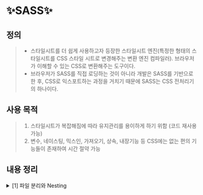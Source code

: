 # ✨SASS✨

## 정의
> - 스타일시트를 더 쉽게 사용하고자 등장한 스타일시트 엔진(특정한 형태의 스타일시트를 CSS 스타일 시트로 변경해주는 변환 엔진 컴파일러). 브라우저가 이해할 수 있는 CSS로 변환해주는 도구이다.
> - 브라우저가 SASS를 직접 로딩하는 것이 아니라 개발은 SASS를 기반으로 한 후, CSS로 익스포트하는 과정을 거치기 때문에 SASS는 CSS 전처리기의 하나이다.

## 사용 목적
> 1. 스타일시트가 복잡해짐에 따라 유지관리를 용이하게 하기 위함 (코드 재사용 가능)
> 2. 변수, 네이스팅, 믹스인, 가져오기, 상속, 내장기능 등 CSS에는 없는 편의 기능들이 존재하여 시간 절약 가능

## 내용 정리

<details>
<summary> [1] 파일 분리와 Nesting</summary>
<div markdown="1">
<br/>
📌 파일 분리  
<br/><br/>
<img src="https://user-images.githubusercontent.com/58348662/147869832-7f0b5331-3927-4887-bbac-782e16dab4e1.png" width="500">
  
> (1) 프레임 별 scss 파일 - `언더바(_)` 사용  
  : `언더바(_)`를 붙이지 않으면 분할 된 파일들도 모두 컴파일되면서 `.css` 파일이 나눠서 저장되기 때문에 `.scss` 파일 이름 앞에 '_'를 붙여 저장한다. 이렇게 하면 Sass에게 이 파일이 main 파일의 일부분임을 알려줘서 해당 파일은 `.css` 파일로 컴파일하지 않고 내부에서 `@import` 형태로 작동하게 된다.  
  
> (2) 메인 scss 파일  
  : 분할된 `.scss` 파일을 import 하는 용도로 사용되며, 컴파일 시 `.css` 파일이 자동으로 생성된다.


📌 Nesting
  > 기존 CSS는 부모에게 상속된 자식 요소에 스타일을 적용할 때 매번 최상위 선택자를 반복 선언해야 된다는 문제가 있지만, 중첩을 사용하면 최상위 선택자를 한 번만 선언하여도 되기에 코드의 반복을 줄일 수 있다.
  ```css
  /* CSS */
  info-list div {
    display: flex;
    font-size: 14px;
    color: #4f4f4f;
  }
  info-list div dt {
    font-weight: 700;
    margin-right: 7px;
  }
  ```
  ```scss
  /* SCSS */
  info-list {
    div {
      display: flex;
      font-size: 14px;
      color: #4f4f4f;
      dt {
        font-weight: 700;
        margin-right: 7px;
      }
    }
  }
  ```
  
  (1) 속성 Nesting
  ```scss
  .add-icon {
    background : {
      image: url("./image.png");
      position: center center;
      repeat: no-repeat;
      size: 14px 14px;
    }
  }
  ```
  
  (2) Ampersand(&)
  ```scss
  .box {
  // 가상선택자
    &:focus{} 
    &:hover{}
    &:active{}
    &:first-child{}
    &:nth-child(2){}
  // 가상요소
    &::after{} 
    &::before{}
  // 공통 클래스명 중첩
    &-red { background: #ffd700; }
    &-yellow { background: #ff6347; }
  }
  ```
  
  (3) @at-root
  : 중첩에서 벗어나고 싶은 선택자 앞에 작성
 

</div>
</details>

